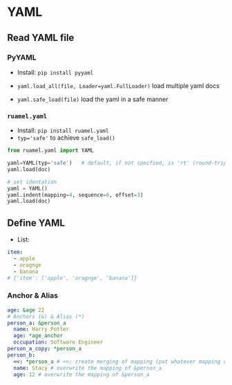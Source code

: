 # YAML

## Read YAML file
### PyYAML
- Install: `pip install pyyaml`

- `yaml.load_all(file, Loader=yaml.FullLoader)` load multiple yaml docs
- `yaml.safe_load(file)` load the yaml in a safe manner
### `ruamel.yaml`
- Install: `pip install ruamel.yaml`
- `typ='safe'` to achieve `safe_load()`
```Python
from ruamel.yaml import YAML

yaml=YAML(typ='safe')   # default, if not specfied, is 'rt' (round-trip)
yaml.load(doc)

# set identation
yaml = YAML()
yaml.indent(mapping=4, sequence=6, offset=3)
yaml.load(doc)
```

## Define YAML

- List:

```yaml
item:
  - apple
  - oragnge
  - banana
# {'item': ['apple', 'oragnge', 'banana']}
```

### Anchor & Alias

```yaml
age: &age 22
# Anchors (&) & Alias (*)
person_a: &person_a
  name: Harry Potter
  age: *age_anchor
  occupation: Software Engineer
person_a_copy: *person_a
person_b:
  <<: *person_a # <<: create merging of mapping (put whatever mapping on &person_a)
  name: Stacy # overwrite the mapping of &person_a
  age: 12 # overwrite the mapping of &person_a

```
